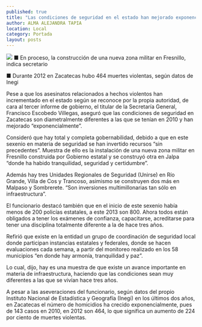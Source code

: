 ```yaml
---
published: true
title: "Las condiciones de seguridad en el estado han mejorado exponencialmente: Escobedo"
author: ALMA ALEJANDRA TAPIA
location: Local
category: Portada
layout: posts
---
```


![](http://i.imgur.com/vqucQlTm.jpg)
■ En proceso, la construcción de una nueva zona militar en Fresnillo, indica secretario

■ Durante 2012 en Zacatecas hubo 464 muertes violentas, según datos de Inegi

Pese a que los asesinatos relacionados a hechos violentos han incrementado en el estado según se reconoce por la propia autoridad, de cara al tercer informe de gobierno, el titular de la Secretaría General, Francisco Escobedo Villegas, aseguró que las condiciones de seguridad en Zacatecas son diametralmente diferentes  a las que se tenían en 2010 y han mejorado “exponencialmente”. 

Consideró que hay total y completa gobernabilidad, debido a que en este sexenio en materia de seguridad se han invertido recursos “sin precedentes”. Muestra de ello es la instalación de una nueva zona militar en Fresnillo construida por Gobierno estatal y se construyó otra en Jalpa “donde ha habido tranquilidad, seguridad y certidumbre”.

Además hay tres Unidades Regionales de Seguridad (Unirse) en Río Grande, Villa de Cos y Trancoso, asimismo se construyen dos más en Malpaso y Sombrerete. “Son inversiones multimillonarias tan sólo en infraestructura”.

El funcionario destacó también que en el inicio de este sexenio había menos de 200 policías estatales, a este 2013 son 800. Ahora todos están obligados a tener los exámenes de confianza, capacitarse, acreditarse para tener una disciplina totalmente diferente a la de hace tres años. 

Refirió que existe en la entidad un grupo de coordinación de seguridad local donde participan instancias estatales y federales, donde se hacen evaluaciones cada semana, a partir del monitoreo realizado en los 58 municipios “en donde hay armonía, tranquilidad y paz”.  

Lo cual, dijo, hay es una muestra de que existe un avance importante en materia de infraestructura, haciendo que las condiciones sean muy diferentes a las que se vivían hace tres años. 

A pesar a las aseveraciones del funcionario, según datos del propio Instituto Nacional de Estadística y Geografía (Inegi) en los últimos dos años, en Zacatecas el número de homicidios ha crecido exponencialmente, pues de 143 casos en 2010, en 2012 son 464, lo que significa un aumento de 224 por ciento  de muertes violentas.
